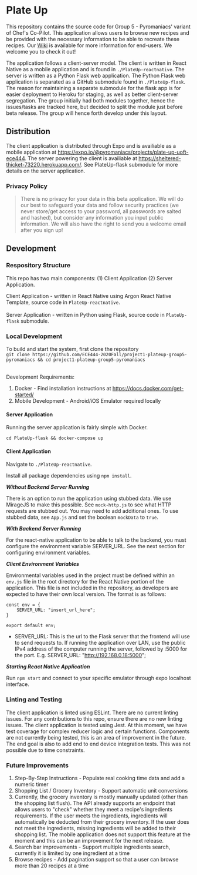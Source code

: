 # Plate Up

This repository contains the source code for Group 5 - Pyromaniacs' variant of Chef's Co-Pilot. This application allows users to browse new recipes and be provided with the necessary information to be able to recreate these recipes. Our [Wiki](https://github.com/ECE444-2020Fall/project1-plateup-group5-pyromaniacs/wiki) is available for more information for end-users. We welcome you to check it out!

The application follows a client-server model. The client is written in React Native as a mobile application and is found in `./PlateUp-reactnative`. The server is written as a Python Flask web application. The Python Flask web application is separated as a GitHub submodule found in `./PlateUp-flask`. The reason for maintaining a separate submodule for the flask app is for easier deployment to Heroku for staging, as well as better client-server segregation. The group initially had both modules together, hence the issues/tasks are tracked here, but decided to split the module just before beta release. The group will hence forth develop under this layout. 

## Distribution

The client application is distributed through Expo and is availiable as a mobile application at https://expo.io/@pyromaniacs/projects/plate-up-uoft-ece444. The server powering the client is availiable at https://sheltered-thicket-73220.herokuapp.com/. See PlateUp-flask submodule for more details on the server application.

### Privacy Policy	

> There is no privacy for your data in this beta application. We will do our best to safeguard your data and follow security practices (we never store/get access to your password, all passwords are salted and hashed), but consider any information you input public information. We will also have the right to send you a welcome email after you sign up!

## Development

### Respository Structure

This repo has two main components: (1) Client Application (2) Server Application.

Client Application - written in React Native using Argon React Native Template, source code in `PlateUp-reactnative`. <br><br>
Server Application - written in Python using Flask, source code in `PlateUp-flask` submodule.

### Local Development

To build and start the system, first clone the repository <br>
`git clone https://github.com/ECE444-2020Fall/project1-plateup-group5-pyromaniacs && cd project1-plateup-group5-pyromaniacs`<br><br>

Development Requirements:

1. Docker - Find installation instructions at https://docs.docker.com/get-started/ <br>
2. Mobile Development - Android/iOS Emulator required locally

#### Server Application

Running the server application is fairly simple with Docker.

`cd PlateUp-flask && docker-compose up`

#### Client Application

Navigate to `./PlateUp-reactnative`.

Install all package dependencies using `npm install`.

**_Without Backend Server Running_**

There is an option to run the application using stubbed data. We use MirageJS to make this possible. See `mock-http.js` to see what HTTP requests are stubbed out. You may need to add additional ones. To use stubbed data, see `App.js` and set the boolean `mockData` to `true`.

**_With Backend Server Running_**

For the react-native application to be able to talk to the backend, you must configure the environment variable SERVER_URL. See the next section for configuring environment variables.

**_Client Environment Variables_**

Environmental variables used in the project must be defined within an `env.js` file in the root directory for the React
Native portion of the application. This file is not included in the repository, as developers are expected to have their
own local version. The format is as follows:

```
const env = {
    SERVER_URL: "insert_url_here";
}

export default env;
```

- SERVER_URL: This is the url to the Flask server that the frontend will use to send requests to. If running the application
  over LAN, use the public IPv4 address of the computer running the server, followed by :5000 for the port. E.g.
  SERVER_URL: "http://192.168.0.18:5000";

**_Starting React Native Application_**

Run `npm start` and connect to your specific emulator through expo localhost interface.

### Linting and Testing

The client application is linted using ESLint. There are no current linting issues. For any contributions to this repo, ensure there are no new linting issues. The client application is tested using Jest. At this moment, we have test coverage for complex reducer logic and certain functions. Components are not currently being tested, this is an area of improvement in the future. The end goal is also to add end to end device integration tests. This was not possible due to time constraints.

### Future Improvements

1. Step-By-Step Instructions - Populate real cooking time data and add a numeric timer
2. Shopping List / Grocery Inventory - Support automatic unit conversions
3. Currently, the grocery inventory is mostly manually updated (other than the shopping list flush). The API already supports an endpoint that allows users to "check" whether they meet a recipe's ingredients requirements. If the user meets the ingredients, ingredients will automatically be deducted from their grocery inventory. If the user does not meet the ingredients, missing ingredients will be added to their shopping list. The mobile application does not support this feature at the moment and this can be an improvement for the next release.
4. Search bar improvements - Support multiple ingredients search, currently it is limited by one ingredient at a time
5. Browse recipes - Add pagination support so that a user can browse more than 20 recipes at a time
